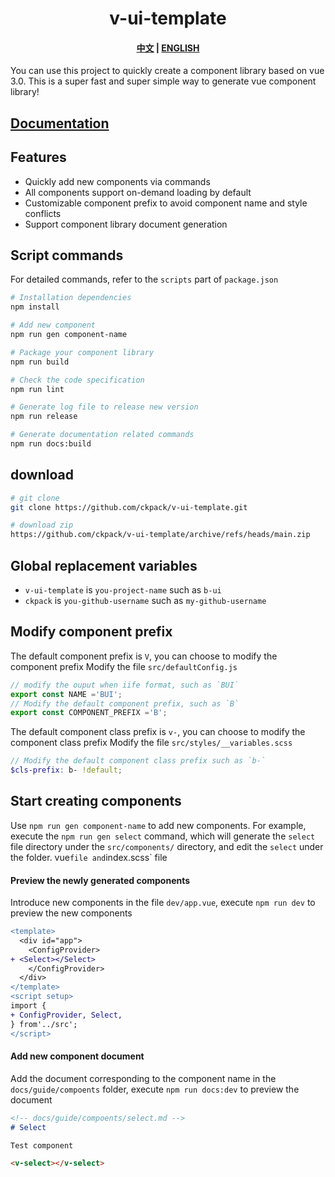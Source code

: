 <h1 align="center">v-ui-template</h1>

<h4 align="center">
  <a href="https://ckpack.github.io/v-ui-template/">中文</a>
  |
  <a href="https://ckpack.github.io/v-ui-template/en/">ENGLISH</a>
</h4>

You can use this project to quickly create a component library based on vue 3.0. This is a super fast and super simple way to generate vue component library!

## [Documentation](https://ckpack.github.io/v-ui-template/)
## Features

+ Quickly add new components via commands
+ All components support on-demand loading by default
+ Customizable component prefix to avoid component name and style conflicts
+ Support component library document generation
## Script commands

For detailed commands, refer to the `scripts` part of `package.json`

```bash
# Installation dependencies
npm install

# Add new component
npm run gen component-name

# Package your component library
npm run build

# Check the code specification
npm run lint

# Generate log file to release new version
npm run release

# Generate documentation related commands
npm run docs:build
```


## download

```bash
# git clone
git clone https://github.com/ckpack/v-ui-template.git

# download zip
https://github.com/ckpack/v-ui-template/archive/refs/heads/main.zip
```

## Global replacement variables

+ `v-ui-template` is `you-project-name` such as `b-ui`
+ `ckpack` is `you-github-username` such as `my-github-username`

## Modify component prefix

The default component prefix is ​​`V`, you can choose to modify the component prefix
Modify the file `src/defaultConfig.js`
```js
// modify the ouput when iife format, such as `BUI`
export const NAME ='BUI';
// Modify the default component prefix, such as `B`
export const COMPONENT_PREFIX ='B';
```

The default component class prefix is ​​`v-`, you can choose to modify the component class prefix
Modify the file `src/styles/__variables.scss`
```scss
// Modify the default component class prefix such as `b-`
$cls-prefix: b- !default;
```

## Start creating components

Use `npm run gen component-name` to add new components. For example, execute the `npm run gen select` command, which will generate the `select` file directory under the `src/components/` directory, and edit the `select` under the folder. vue` file and `index.scss` file

#### Preview the newly generated components

Introduce new components in the file `dev/app.vue`, execute `npm run dev` to preview the new components
```diff
<template>
  <div id="app">
    <ConfigProvider>
+ <Select></Select>
    </ConfigProvider>
  </div>
</template>
<script setup>
import {
+ ConfigProvider, Select,
} from'../src';
</script>

```

#### Add new component document

Add the document corresponding to the component name in the `docs/guide/compoents` folder, execute `npm run docs:dev` to preview the document

```md
<!-- docs/guide/compoents/select.md -->
# Select

Test component

<v-select></v-select>
```